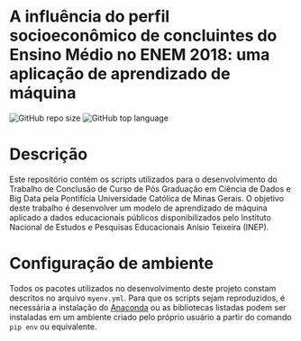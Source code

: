 # A influência do perfil socioeconômico de concluintes do Ensino Médio no ENEM 2018: uma aplicação de aprendizado de máquina

![GitHub repo size](https://img.shields.io/github/repo-size/blerbach/My-Machine-Learning-Project)
![GitHub top language](https://img.shields.io/github/languages/top/blerbach/My-Machine-Learning-Project)

# Descrição
Este repositório contém os scripts utilizados para o desenvolvimento do Trabalho de Conclusão de Curso de Pós Graduação em Ciência de Dados e Big Data pela Pontifícia Universidade Católica de Minas Gerais. O objetivo deste trabalho é desenvolver um modelo de aprendizado de máquina aplicado a dados educacionais públicos disponibilizados pelo Instituto Nacional de Estudos e Pesquisas Educacionais Anísio Teixeira (INEP).

# Configuração de ambiente
Todos os pacotes utilizados no desenvolvimento deste projeto constam descritos no arquivo `myenv.yml`. Para que os scripts sejam reproduzidos, é necessária a instalação do [Anaconda](https://anaconda.org) ou as bibliotecas listadas podem ser instaladas em um ambiente criado pelo próprio usuário a partir do comando `pip env` ou equivalente.
